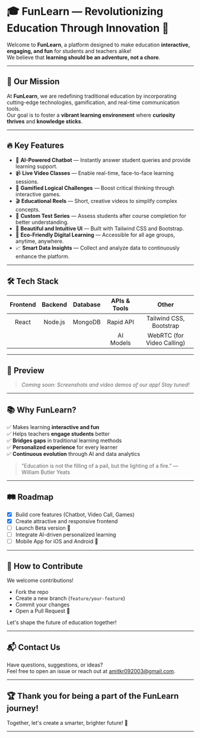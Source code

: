 # 🎓 FunLearn — Revolutionizing Education Through Innovation 🌟

Welcome to **FunLearn**, a platform designed to make education **interactive, engaging, and fun** for students and teachers alike!  
We believe that **learning should be an adventure, not a chore**.

---

## 🚀 Our Mission

At **FunLearn**, we are redefining traditional education by incorporating cutting-edge technologies, gamification, and real-time communication tools.  
Our goal is to foster a **vibrant learning environment** where **curiosity thrives** and **knowledge sticks**.

---

## 🔥 Key Features

- 🤖 **AI-Powered Chatbot** — Instantly answer student queries and provide learning support.
- 📹 **Live Video Classes** — Enable real-time, face-to-face learning sessions.
- 🎯 **Gamified Logical Challenges** — Boost critical thinking through interactive games.
- 🎬 **Educational Reels** — Short, creative videos to simplify complex concepts.
- 🧪 **Custom Test Series** — Assess students after course completion for better understanding.
- 🎨 **Beautiful and Intuitive UI** — Built with Tailwind CSS and Bootstrap.
- 🌱 **Eco-Friendly Digital Learning** — Accessible for all age groups, anytime, anywhere.
- 📈 **Smart Data Insights** — Collect and analyze data to continuously enhance the platform.

---

## 🛠️ Tech Stack

| Frontend | Backend | Database | APIs & Tools | Other |
| :------: | :------: | :-------: | :----------: | :---: |
| React | Node.js | MongoDB | Rapid API | Tailwind CSS, Bootstrap |
| | | | AI Models | WebRTC (for Video Calling) |

---

## 📸 Preview

> *Coming soon: Screenshots and video demos of our app! Stay tuned!*

---

## 📚 Why FunLearn?

✅ Makes learning **interactive and fun**  
✅ Helps teachers **engage students** better  
✅ **Bridges gaps** in traditional learning methods  
✅ **Personalized experience** for every learner  
✅ **Continuous evolution** through AI and data analytics  

> "Education is not the filling of a pail, but the lighting of a fire." — William Butler Yeats

---

## 🛤️ Roadmap

- [x] Build core features (Chatbot, Video Call, Games)
- [x] Create attractive and responsive frontend
- [ ] Launch Beta version 🚀
- [ ] Integrate AI-driven personalized learning
- [ ] Mobile App for iOS and Android 📱

---

## 🤝 How to Contribute

We welcome contributions!  
- Fork the repo
- Create a new branch (`feature/your-feature`)
- Commit your changes
- Open a Pull Request 🚀

Let's shape the future of education together!

---

## 📬 Contact Us

Have questions, suggestions, or ideas?  
Feel free to open an issue or reach out at amitkr092003@gmail.com.

---

## 🏆 Thank you for being a part of the FunLearn journey!

Together, let's create a smarter, brighter future! 🌟

---
